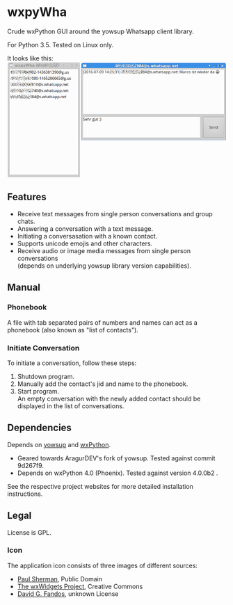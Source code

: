 # wxpyWha

Crude wxPython GUI around the yowsup Whatsapp client library.

For Python 3.5. Tested on Linux only.

It looks like this:
![Screenshot](/screenshot.png?raw=true "Screenshot")

## Features

 *  Receive text messages from single person conversations and group chats.
 *  Answering a conversation with a text message.
 *  Initiating a conversasation with a known contact.
 *  Supports unicode emojis and other characters.
 *  Receive audio or image media messages from single person conversations  
    (depends on underlying yowsup library version capabilities).

## Manual

### Phonebook

A file with tab separated pairs of numbers and names can act as a phonebook (also known as "list of contacts").

### Initiate Conversation

To initiate a conversation, follow these steps:

 1.  Shutdown program.
 2.  Manually add the contact's jid and name to the phonebook.
 3.  Start program.  
     An empty conversation with the newly added contact should be displayed in the list of conversations.

## Dependencies

Depends on [yowsup](https://github.com/AragurDEV/yowsup) and [wxPython](https://github.com/wxWidgets/Phoenix).

 *  Geared towards AragurDEV's fork of yowsup. Tested against commit 9d267f9.
 *  Depends on wxPython 4.0 (Phoenix). Tested against version 4.0.0b2 .  

See the respective project websites for more detailed installation instructions.

## Legal

License is GPL.

### Icon
The application icon consists of three images of different sources:

 *  [Paul Sherman](http://www.wpclipart.com/animals/snake/snake_clipart/snake_nervous_cartoon.png.html), Public Domain
 *  [The wxWidgets Project](https://commons.wikimedia.org/wiki/File:WxWidgets.svg), Creative Commons
 *  [David G. Fandos](https://github.com/davidgfnet/whatsapp-purple/raw/master/whatsapp48.png), unknown License
